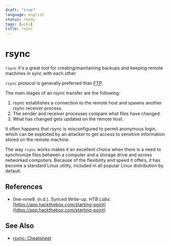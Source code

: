 ```yaml
---
draft: "true"
language: english
status: ready
tags: [wiki]
title: rsync
---
```


# rsync

`rsync` it's a great tool for creating/maintaining backups and keeping remote machines in sync with each other.

`rsync` protocol is generally preferred than [FTP](file-transfer-protocol.md).

The main stages of an rsync transfer are the following:

1. rsync establishes a connection to the remote host and spawns another rsync receiver process.
2. The sender and receiver processes compare what files have changed.
3. What has changed gets updated on the remote host.

It often happens that rsync is misconfigured to permit anonymous login, which can be exploited by an attacker to get access to sensitive information stored on the remote machine.

The way `rsync` works makes it an excellent choice when there is a need to synchronize files between a computer and a storage drive and across networked computers. Because of the flexibility and speed it offers, it has become a standard Linux utility, included in all popular Linux distribution by default.

## References

- 0ne-nine9. (n.d.). <span class="reference-title">Synced Write-up</span>. _HTB Labs_. [https://app.hackthebox.com/starting-point](https://app.hackthebox.com/starting-point)

## See Also

- [rsync: Cheatsheet](rsync-cheatsheet.md)